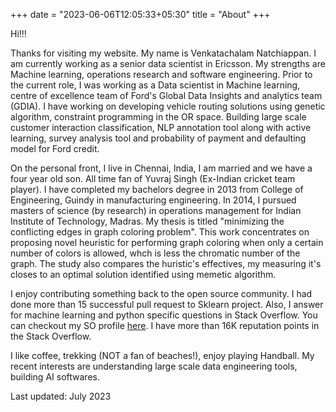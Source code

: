 +++
date = "2023-06-06T12:05:33+05:30"
title = "About"
+++

Hi!!!


Thanks for visiting my website. My name is Venkatachalam Natchiappan. I am currently working as a senior data scientist in Ericsson. 
My strengths are Machine learning, operations research and software engineering.
Prior to the current role, I was working as a Data scientist in Machine learning, centre of excellence team of Ford's Global Data Insights and analytics team (GDIA). I have working on developing vehicle routing solutions using genetic algorithm, constraint programming in the OR space.
Building large scale customer interaction classification, NLP annotation tool along with active learning, survey analysis tool and probability of payment and defaulting model for Ford credit.

On the personal front, I live in Chennai, India, I am married and we have a four year old son. All time fan of Yuvraj Singh (Ex-Indian cricket team player). I have completed my bachelors degree in 2013 from College of Engineering, Guindy in manufacturing engineering. In 2014, I pursued masters of science (by research) in operations management for Indian Institute of Technology, Madras. My thesis is titled "minimizing the conflicting edges in graph coloring problem". This work concentrates on proposing novel heuristic for performing graph coloring when only a certain number of colors is allowed, whch is less the chromatic number of the graph. The study also compares the huristic's effectives, my measuring it's closes to an optimal solution identified using memetic algorithm.

I enjoy contributing something back to the open source community. I had done more than 15 successful pull request to Sklearn project. Also, I answer for machine learning and python specific questions in Stack Overflow. You can checkout my SO profile [here](https://stackoverflow.com/users/6347629/venkatachalam?tab=profile). I have more than 16K reputation points in the Stack Overflow.

I like coffee, trekking (NOT a fan of beaches!), enjoy playing Handball.
My recent interests are understanding large scale data engineering tools, building AI softwares.

Last updated: July 2023

